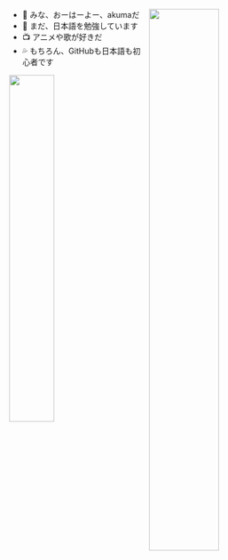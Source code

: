 <!---
giegieSong/giegieSong is a ✨ special ✨ repository because its `README.md` (this file) appears on your GitHub profile.
You can click the Preview link to take a look at your changes.
--->
[<img align="right" width="50%" src="https://github-readme-stats.vercel.app/api?username=akuma&show_icons=true&theme=tokyonight" />](https://github.com/giegieSong)

- 👋 みな、おーはーよー、akumaだ
- 📖 まだ、日本語を勉強しています
- 📺 アニメや歌が好きだ
- 💦 もちろん、GitHubも日本語も初心者です

[<img align="left" width="40%"  src="https://github-readme-stats.vercel.app/api/top-langs?username=giegieSong&layout=compact">](https://github.com/giegieSong)
